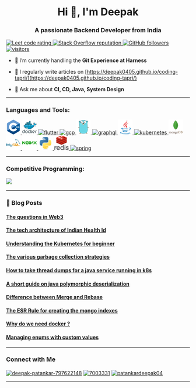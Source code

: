 <h1 align="center">Hi 👋, I'm Deepak</h1>
<h3 align="center">A passionate Backend Developer from India</h3>

<p align="left">
  <a href="https://leetcode.com/patankardeepak04/">
    <img src="https://cp-logo.vercel.app/leetcode/patankardeepak04" alt="Leet code rating" />
  </a>
  <a href="https://stackoverflow.com/users/7003331/deepak-patankar">
    <img alt="Stack Overflow reputation" src="https://img.shields.io/stackexchange/stackoverflow/r/7003331?color=orange&label=reputation&logo=stackoverflow">
  </a>
  <a href="https://github.com/deepak0405?tab=followers">
    <img alt="GitHub followers" src="https://img.shields.io/github/followers/deepak0405?color=green&logo=github">
  </a>
  <a href="https://github.com/deepak0405/">
    <img src="https://komarev.com/ghpvc/?username=deepak0405" alt="visitors" />
  </a>

</p>


- 🔭 I’m currently handling the **Git Experience at Harness**

- 📝 I regularly write articles on [https://deepak0405.github.io/coding-tapri/](https://deepak0405.github.io/coding-tapri/)

- 💬 Ask me about **CI, CD, Java, System Design**
-----

<h3 align="left">Languages and Tools:</h3>
<p align="left"> <a href="https://www.w3schools.com/cpp/" target="_blank" rel="noreferrer"> <img src="https://raw.githubusercontent.com/devicons/devicon/master/icons/cplusplus/cplusplus-original.svg" alt="cplusplus" width="40" height="40"/> </a> <a href="https://www.docker.com/" target="_blank" rel="noreferrer"> <img src="https://raw.githubusercontent.com/devicons/devicon/master/icons/docker/docker-original-wordmark.svg" alt="docker" width="40" height="40"/> </a> <a href="https://flutter.dev" target="_blank" rel="noreferrer"> <img src="https://www.vectorlogo.zone/logos/flutterio/flutterio-icon.svg" alt="flutter" width="40" height="40"/> </a> <a href="https://cloud.google.com" target="_blank" rel="noreferrer"> <img src="https://www.vectorlogo.zone/logos/google_cloud/google_cloud-icon.svg" alt="gcp" width="40" height="40"/> </a> <a href="https://golang.org" target="_blank" rel="noreferrer"> <img src="https://raw.githubusercontent.com/devicons/devicon/master/icons/go/go-original.svg" alt="go" width="40" height="40"/> </a> <a href="https://graphql.org" target="_blank" rel="noreferrer"> <img src="https://www.vectorlogo.zone/logos/graphql/graphql-icon.svg" alt="graphql" width="40" height="40"/> </a> <a href="https://www.java.com" target="_blank" rel="noreferrer"> <img src="https://raw.githubusercontent.com/devicons/devicon/master/icons/java/java-original.svg" alt="java" width="40" height="40"/> </a> <a href="https://kubernetes.io" target="_blank" rel="noreferrer"> <img src="https://www.vectorlogo.zone/logos/kubernetes/kubernetes-icon.svg" alt="kubernetes" width="40" height="40"/> </a> <a href="https://www.mongodb.com/" target="_blank" rel="noreferrer"> <img src="https://raw.githubusercontent.com/devicons/devicon/master/icons/mongodb/mongodb-original-wordmark.svg" alt="mongodb" width="40" height="40"/> </a> <a href="https://www.mysql.com/" target="_blank" rel="noreferrer"> <img src="https://raw.githubusercontent.com/devicons/devicon/master/icons/mysql/mysql-original-wordmark.svg" alt="mysql" width="40" height="40"/> </a> <a href="https://www.nginx.com" target="_blank" rel="noreferrer"> <img src="https://raw.githubusercontent.com/devicons/devicon/master/icons/nginx/nginx-original.svg" alt="nginx" width="40" height="40"/> </a> <a href="https://www.python.org" target="_blank" rel="noreferrer"> <img src="https://raw.githubusercontent.com/devicons/devicon/master/icons/python/python-original.svg" alt="python" width="40" height="40"/> </a> <a href="https://redis.io" target="_blank" rel="noreferrer"> <img src="https://raw.githubusercontent.com/devicons/devicon/master/icons/redis/redis-original-wordmark.svg" alt="redis" width="40" height="40"/> </a> <a href="https://spring.io/" target="_blank" rel="noreferrer"> <img src="https://www.vectorlogo.zone/logos/springio/springio-icon.svg" alt="spring" width="40" height="40"/> </a> </p>

-----

<h3 align="left">Competitive Programming:</h3>
<p float="left">
<img height="273em" src="https://leetcard.jacoblin.cool/patankardeepak04?theme=light&font=Karma&ext=contest" />
</p>

-----

### 📙 Blog Posts
<!--START_SECTION:feed-->
#### [The questions in Web3](https:&#x2F;&#x2F;deepak0405.github.io&#x2F;coding-tapri&#x2F;2022&#x2F;01&#x2F;17&#x2F;Understanding-Web3.html)
#### [The tech architecture of Indian Health Id](https:&#x2F;&#x2F;deepak0405.github.io&#x2F;coding-tapri&#x2F;2021&#x2F;10&#x2F;15&#x2F;The-tech-architecture-of-India&#39;s-health-id.html)
#### [Understanding the Kubernetes for beginner](https:&#x2F;&#x2F;deepak0405.github.io&#x2F;coding-tapri&#x2F;2021&#x2F;10&#x2F;10&#x2F;Understanding-kubernetes-for-begineer.html)
#### [The various garbage collection strategies](https:&#x2F;&#x2F;deepak0405.github.io&#x2F;coding-tapri&#x2F;2021&#x2F;10&#x2F;07&#x2F;The-various-garbage-collection-strategies.html)
#### [How to take thread dumps for a java service running in k8s](https:&#x2F;&#x2F;deepak0405.github.io&#x2F;coding-tapri&#x2F;2021&#x2F;10&#x2F;06&#x2F;How-to-take-thread-dumps.html)
#### [A short guide on java polymorphic deserialization](https:&#x2F;&#x2F;deepak0405.github.io&#x2F;coding-tapri&#x2F;2021&#x2F;09&#x2F;15&#x2F;A-short-guide-to-jackson.html)
#### [Difference between Merge and Rebase](https:&#x2F;&#x2F;deepak0405.github.io&#x2F;coding-tapri&#x2F;2021&#x2F;08&#x2F;29&#x2F;Difference-between-Merge-and-Rebase.html)
#### [The ESR Rule for creating the mongo indexes](https:&#x2F;&#x2F;deepak0405.github.io&#x2F;coding-tapri&#x2F;2021&#x2F;04&#x2F;11&#x2F;The-ESR-Rule-For-Indexes.html)
#### [Why do we need docker ?](https:&#x2F;&#x2F;deepak0405.github.io&#x2F;coding-tapri&#x2F;2021&#x2F;03&#x2F;10&#x2F;Understanding-docker-for-begineers.html)
#### [Managing enums with custom values](https:&#x2F;&#x2F;deepak0405.github.io&#x2F;coding-tapri&#x2F;2021&#x2F;02&#x2F;20&#x2F;Managing-Custom-Values-For-Enums.html)
<!--END_SECTION:feed-->

-----

### Connect with Me
<p align="left">
<a href="https://linkedin.com/in/deepak-patankar-797622148" target="blank"><img align="center" src="https://raw.githubusercontent.com/rahuldkjain/github-profile-readme-generator/master/src/images/icons/Social/linked-in-alt.svg" alt="deepak-patankar-797622148" height="30" width="40" /></a>
<a href="https://stackoverflow.com/users/7003331" target="blank"><img align="center" src="https://raw.githubusercontent.com/rahuldkjain/github-profile-readme-generator/master/src/images/icons/Social/stack-overflow.svg" alt="7003331" height="30" width="40" /></a>
<a href="https://www.leetcode.com/patankardeepak04" target="blank"><img align="center" src="https://raw.githubusercontent.com/rahuldkjain/github-profile-readme-generator/master/src/images/icons/Social/leet-code.svg" alt="patankardeepak04" height="30" width="40" /></a>
</p>

-----


